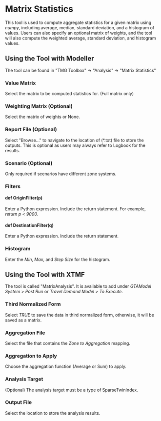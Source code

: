 
# **Matrix Statistics**
This tool is used to compute aggregate statistics for a given matrix using *numpy*, including average, median, standard deviation, and a histogram of values. Users can also specify an optional matrix of weights, and the tool will also compute the weighted average, standard deviation, and histogram values.


## **Using the Tool with Modeller**
The tool can be found in "TMG Toolbox" -> "Analysis" -> "Matrix Statistics"

### Value Matrix
Select the matrix to be computed statistics for. (Full matrix only)

### Weighting Matrix (Optional)
Select the matrix of weights or None.

### Report File (Optional)
Select "Browse..." to navigate to the location of (*.txt) file to store the outputs. This is optional as users may always refer to Logbook for the results.

### Scenario (Optional)
Only required if scenarios have different zone systems.

### Filters
#### def OriginFilter(p)
Enter a Python expression. Include the return statement. For example, *return p < 9000*.
#### def DestinationFilter(q)
Enter a Python expression. Include the return statement.

### Histogram
Enter the *Min*, *Max*, and *Step Size* for the histogram.


## **Using the Tool with XTMF**
The tool is called "MatrixAnalysis". It is available to add under *GTAModel System* > *Post Run* or *Travel Demand Model* > *To Execute*.

### Third Normalized Form
Select *TRUE* to save the data in third normalized form, otherwise, it will be saved as a matrix.

### Aggregation File
Select the file that contains the *Zone to Aggregation* mapping.

### Aggregation to Apply
Choose the aggregation function (Average or Sum) to apply.

### Analysis Target
(Optional) The analysis target must be a type of SparseTwinIndex.

### Output File
Select the location to store the analysis results.
